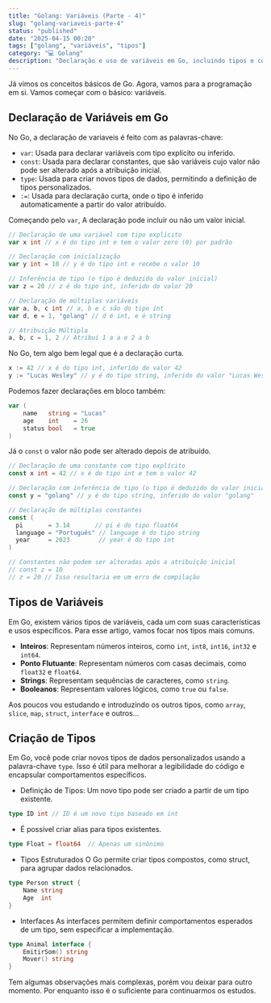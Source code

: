 ```yaml
---
title: "Golang: Variáveis (Parte - 4)"
slug: "golang-variaveis-parte-4"
status: "published"
date: "2025-04-15 00:20"
tags: ["golang", "variáveis", "tipos"]
category: "💻 Golang"
description: "Declaração e uso de variáveis em Go, incluindo tipos e constantes."
---
```


Já vimos os conceitos básicos de Go. Agora, vamos para a programação em si. Vamos começar com o básico: variáveis.


## Declaração de Variáveis em Go

No Go, a declaração de variaveis é feito com as palavras-chave:
- `var`: Usada para declarar variáveis com tipo explícito ou inferido.
- `const`: Usada para declarar constantes, que são variáveis cujo valor não pode ser alterado após a atribuição inicial.
- `type`: Usada para criar novos tipos de dados, permitindo a definição de tipos personalizados.
- `:=`: Usada para declaração curta, onde o tipo é inferido automaticamente a partir do valor atribuído.

Começando pelo `var`, A declaração pode incluir ou não um valor inicial.

```go
// Declaração de uma variável com tipo explícito
var x int // x é do tipo int e tem o valor zero (0) por padrão

// Declaração com inicialização
var y int = 10 // y é do tipo int e recebe o valor 10

// Inferência de tipo (o tipo é deduzido do valor inicial)
var z = 20 // z é do tipo int, inferido do valor 20

// Declaração de múltiplas variáveis
var a, b, c int // a, b e c são do tipo int
var d, e = 1, "golang" // d é int, e é string

// Atribuição Múltipla
a, b, c = 1, 2 // Atribui 1 a a e 2 a b
```

No Go, tem algo bem legal que é a declaração curta.

```go	
x := 42 // x é do tipo int, inferido do valor 42
y := "Lucas Wesley" // y é do tipo string, inferido do valor "Lucas Wesley"
```

Podemos fazer declarações em bloco também:

```go
var (
    name   string = "Lucas"
    age    int    = 26
    status bool   = true
)
```

Já o `const` o valor não pode ser alterado depois de atribuído. 

```go
// Declaração de uma constante com tipo explícito
const x int = 42 // x é do tipo int e tem o valor 42

// Declaração com inferência de tipo (o tipo é deduzido do valor inicial)
const y = "golang" // y é do tipo string, inferido do valor "golang"

// Declaração de múltiplas constantes
const (
  pi       = 3.14       // pi é do tipo float64
  language = "Português" // language é do tipo string
  year     = 2023        // year é do tipo int
)

// Constantes não podem ser alteradas após a atribuição inicial
// const z = 10
// z = 20 // Isso resultaria em um erro de compilação
```

## Tipos de Variáveis
Em Go, existem vários tipos de variáveis, cada um com suas características e usos específicos.
Para esse artigo, vamos focar nos tipos mais comuns.

- **Inteiros**: Representam números inteiros, como `int`, `int8`, `int16`, `int32` e `int64`.
- **Ponto Flutuante**: Representam números com casas decimais, como `float32` e `float64`.
- **Strings**: Representam sequências de caracteres, como `string`.
- **Booleanos**: Representam valores lógicos, como `true` ou `false`.

Aos poucos vou estudando e introduzindo os outros tipos, como `array`, `slice`, `map`, `struct`, `interface` e outros...

## Criação de Tipos

Em Go, você pode criar novos tipos de dados personalizados usando a palavra-chave `type`. Isso é útil para melhorar a legibilidade do código e encapsular comportamentos específicos.

- Definição de Tipos:
Um novo tipo pode ser criado a partir de um tipo existente.

```go
type ID int // ID é um novo tipo baseado em int
```

- É possível criar alias para tipos existentes.
```go
type Float = float64  // Apenas um sinônimo
```

- Tipos Estruturados
O Go permite criar tipos compostos, como struct, para agrupar dados relacionados.

```go
type Person struct {
    Name string
    Age  int
}
```

- Interfaces
As interfaces permitem definir comportamentos esperados de um tipo, sem especificar a implementação.

```go
type Animal interface {
    EmitirSom() string
    Mover() string
}
```

Tem algumas observações mais complexas, porém vou deixar para outro momento. 
Por enquanto isso é o suficiente para continuarmos os estudos.


